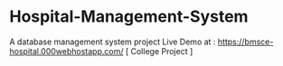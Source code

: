 # Hospital-Management-System
A database management system project
Live Demo at : https://bmsce-hospital.000webhostapp.com/
[ College Project ]
